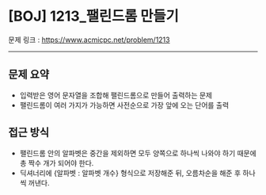 # [BOJ] 1213_팰린드롬 만들기

문제 링크 : https://www.acmicpc.net/problem/1213

-----------------
## 문제 요약
  - 입력받은 영어 문자열을 조합해 팰린드롬으로 만들어 출력하는 문제
  - 팰린드롬이 여러 가지가 가능하면 사전순으로 가장 앞에 오는 단어를 출력

## 접근 방식
  - 팰린드롬 안의 알파벳은 중간을 제외하면 모두 양쪽으로 하나씩 나와야 하기 때문에 총 짝수 개가 되어야 한다.
  - 딕셔너리에 {알파벳 : 알파벳 개수} 형식으로 저장해준 뒤, 오름차순을 해준 후 하나씩 꺼낸다.
